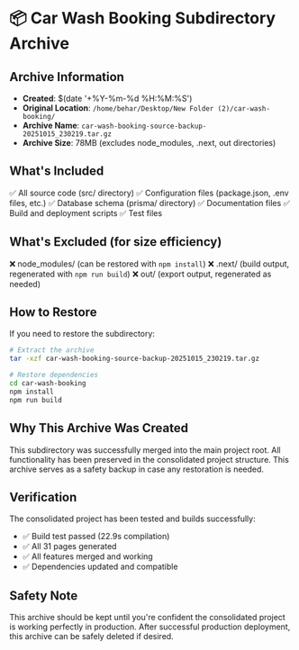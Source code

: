# 📦 Car Wash Booking Subdirectory Archive

## Archive Information
- **Created**: $(date '+%Y-%m-%d %H:%M:%S')
- **Original Location**: `/home/behar/Desktop/New Folder (2)/car-wash-booking/`
- **Archive Name**: `car-wash-booking-source-backup-20251015_230219.tar.gz`
- **Archive Size**: 78MB (excludes node_modules, .next, out directories)

## What's Included
✅ All source code (src/ directory)
✅ Configuration files (package.json, .env files, etc.)
✅ Database schema (prisma/ directory)
✅ Documentation files
✅ Build and deployment scripts
✅ Test files

## What's Excluded (for size efficiency)
❌ node_modules/ (can be restored with `npm install`)
❌ .next/ (build output, regenerated with `npm run build`)
❌ out/ (export output, regenerated as needed)

## How to Restore
If you need to restore the subdirectory:

```bash
# Extract the archive
tar -xzf car-wash-booking-source-backup-20251015_230219.tar.gz

# Restore dependencies
cd car-wash-booking
npm install
npm run build
```

## Why This Archive Was Created
This subdirectory was successfully merged into the main project root. All functionality has been preserved in the consolidated project structure. This archive serves as a safety backup in case any restoration is needed.

## Verification
The consolidated project has been tested and builds successfully:
- ✅ Build test passed (22.9s compilation)
- ✅ All 31 pages generated
- ✅ All features merged and working
- ✅ Dependencies updated and compatible

## Safety Note
This archive should be kept until you're confident the consolidated project is working perfectly in production. After successful production deployment, this archive can be safely deleted if desired.